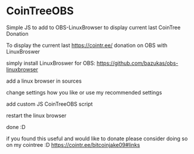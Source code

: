 # CoinTreeOBS
Simple JS to add to OBS-LinuxBrowser to display current last CoinTree Donation

To display the current last https://cointr.ee/ donation on OBS with LinuxBroswer

simply install LinuxBroswer for OBS: https://github.com/bazukas/obs-linuxbrowser

add a linux browser in sources

change settings how you like or use my recommended settings

add custom JS CoinTreeOBS script

restart the linux browser

done :D

if you found this useful and would like to donate please consider doing so on my cointree :D
https://cointr.ee/bitcoinjake09#links
